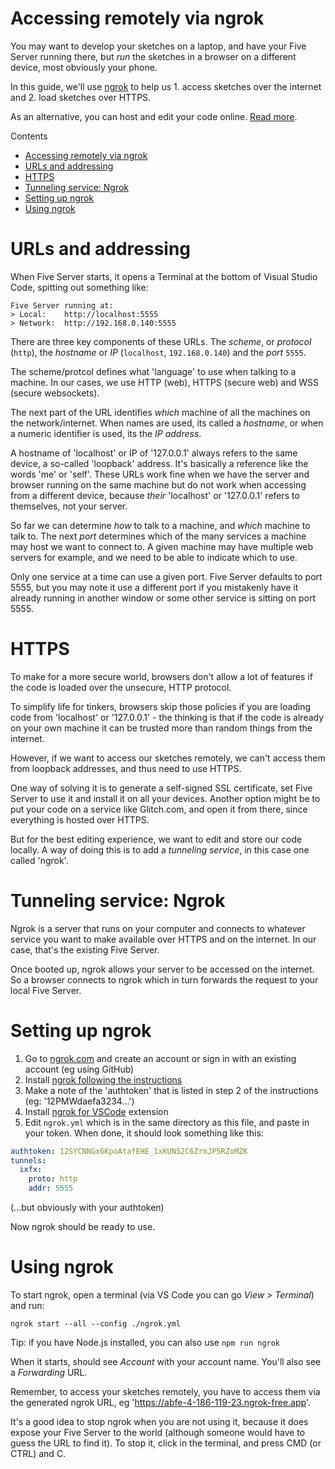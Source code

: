 # Accessing remotely via ngrok

You may want to develop your sketches on a laptop, and have your Five Server running there, but _run_ the sketches in a browser on a different device, most obviously your phone.

In this guide, we'll use [ngrok](https://ngrok.com) to help us 1. access sketches over the internet and 2. load sketches over HTTPS.

As an alternative, you can host and edit your code online. [Read more](./websockets.md).

Contents
- [Accessing remotely via ngrok](#accessing-remotely-via-ngrok)
- [URLs and addressing](#urls-and-addressing)
- [HTTPS](#https)
- [Tunneling service: Ngrok](#tunneling-service-ngrok)
- [Setting up ngrok](#setting-up-ngrok)
- [Using ngrok](#using-ngrok)

# URLs and addressing

When Five Server starts, it opens a Terminal at the bottom of Visual Studio Code, spitting out something like:

```
Five Server running at:
> Local:    http://localhost:5555
> Network:  http://192.168.0.140:5555
```

There are three key components of these URLs. The _scheme_, or _protocol_ (`http`), the _hostname_ or _IP_ (`localhost`, `192.168.0.140`) and the _port_ `5555`.

The scheme/protcol defines what 'language' to use when talking to a machine. In our cases, we use HTTP (web), HTTPS (secure web) and WSS (secure websockets).

The next part of the URL identifies _which_ machine of all the machines on the network/internet. When names are used, its called a _hostname_, or when a numeric identifier is used, its the _IP address_.

A hostname of 'localhost' or IP of '127.0.0.1' always refers to the same device, a so-called 'loopback' address. It's basically a reference like the words 'me' or 'self'. These URLs work fine when we have the server and browser running on the same machine but do not work when accessing from a different device, because _their_ 'localhost' or '127.0.0.1' refers to themselves, not your server.

So far we can determine _how_ to talk to a machine, and _which_ machine to talk to. The next _port_ determines which of the many services a machine may host we want to connect to. A given machine may have multiple web servers for example, and we need to be able to indicate which to use. 

Only one service at a time can use a given port. Five Server defaults to port 5555, but you may note it use a different port if you mistakenly have it already running in another window or some other service is sitting on port 5555.

# HTTPS

To make for a more secure world, browsers don't allow a lot of features if the code is loaded over the unsecure, HTTP protocol.

To simplify life for tinkers, browsers skip those policies if you are loading code from 'localhost' or '127.0.0.1' - the thinking is that if the code is already on your own machine it can be trusted more than random things from the internet.

However, if we want to access our sketches remotely, we can't access them from loopback addresses, and thus need to use HTTPS.

One way of solving it is to generate a self-signed SSL certificate, set Five Server to use it and install it on all your devices. Another option might be to put your code on a service like Glitch.com, and open it from there, since everything is hosted over HTTPS.

But for the best editing experience, we want to edit and store our code locally. A way of doing this is to add a _tunneling service_, in this case one called 'ngrok'.

# Tunneling service: Ngrok

Ngrok is a server that runs on your computer and connects to whatever service you want to make available over HTTPS and on the internet. In our case, that's the existing Five Server.

Once booted up, ngrok allows your server to be accessed on the internet. So a browser connects to ngrok which in turn forwards the request to your local Five Server.

# Setting up ngrok

1. Go to [ngrok.com](https://ngrok.com) and create an account or sign in with an existing account (eg using GitHub)
2. Install [ngrok following the instructions](https://dashboard.ngrok.com/get-started/setup)
3. Make a note of the 'authtoken' that is listed in step 2 of the instructions (eg: '12PMWdaefa3234...')
4. Install [ngrok for VSCode](https://marketplace.visualstudio.com/items?itemName=philnash.ngrok-for-vscode) extension
5. Edit `ngrok.yml` which is in the same directory as this file, and paste in your token. When done, it should look something like this:

```yaml
authtoken: 12SYCNNGx6KpoAtafEHE_1xKUN52C6ZrmJP5RZoMZK
tunnels:
  ixfx:
    proto: http
    addr: 5555
```

(...but obviously with your authtoken)

Now ngrok should be ready to use.

# Using ngrok

To start ngrok, open a terminal (via VS Code you can go _View > Terminal_) and run:
```
ngrok start --all --config ./ngrok.yml
```

Tip: if you have Node.js installed, you can also use `npm run ngrok` 

When it starts, should see _Account_ with your account name. You'll also see a _Forwarding_ URL.

Remember, to access your sketches remotely, you have to access them via the generated ngrok URL, eg 'https://abfe-4-186-119-23.ngrok-free.app'.

It's a good idea to stop ngrok when you are not using it, because it does expose your Five Server to the world (although someone would have to guess the URL to find it). To stop it, click in the terminal, and press CMD (or CTRL) and C.

